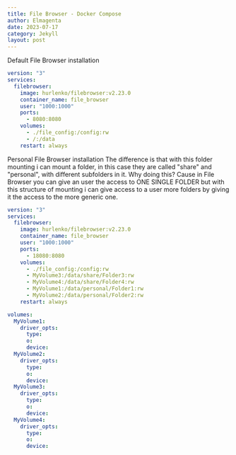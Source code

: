 ```yaml
---
title: File Browser - Docker Compose
author: Elmagenta
date: 2023-07-17
category: Jekyll
layout: post
---
```


Default File Browser installation

~~~yaml
version: "3"
services:
  filebrowser:
    image: hurlenko/filebrowser:v2.23.0
    container_name: file_browser
    user: "1000:1000"
    ports:
      - 8080:8080
    volumes:
      - ./file_config:/config:rw
      - /:/data 
    restart: always
~~~

Personal File Browser installation
The difference is that with this folder mounting i can mount a folder, in this case they are called "share" and "personal", with different subfolders in it.
Why doing this?
Cause in File Browser you can give an user the access to ONE SINGLE FOLDER but with this structure of mounting i can give access to a user more folders by giving it the access to the more generic one.

```yaml
version: "3"
services:
  filebrowser:
    image: hurlenko/filebrowser:v2.23.0
    container_name: file_browser
    user: "1000:1000"
    ports:
      - 18080:8080
    volumes:
      - ./file_config:/config:rw
      - MyVolume3:/data/share/Folder3:rw
      - MyVolume4:/data/share/Folder4:rw
      - MyVolume1:/data/personal/Folder1:rw
      - MyVolume2:/data/personal/Folder2:rw
    restart: always

volumes:
  MyVolume1:
    driver_opts:
      type: 
      o:
      device: 
  MyVolume2:
    driver_opts:
      type: 
      o:
      device:
  MyVolume3:
    driver_opts:
      type: 
      o:
      device:
  MyVolume4:
    driver_opts:
      type: 
      o:
      device:
```
